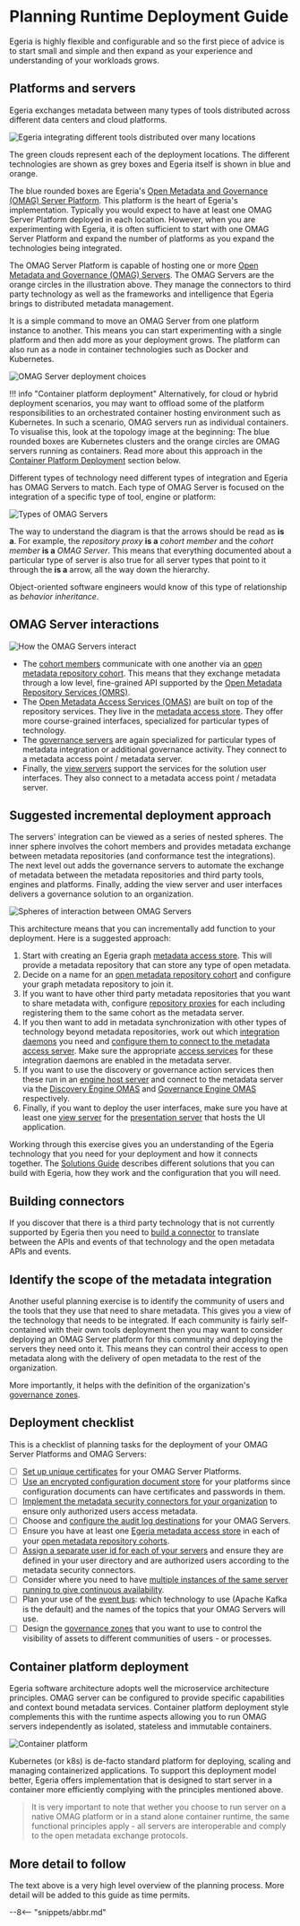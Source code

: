 <!-- SPDX-License-Identifier: CC-BY-4.0 -->
<!-- Copyright Contributors to the Egeria project 2020. -->

# Planning Runtime Deployment Guide

Egeria is highly flexible and configurable and so the first piece of advice is to start small and simple and then expand as your experience and understanding of your workloads grows.

## Platforms and servers

Egeria exchanges metadata between many types of tools distributed across different data centers and cloud platforms.

![Egeria integrating different tools distributed over many locations](/introduction/egeria-distributed-operation.svg)

The green clouds represent each of the deployment locations. The different technologies are shown as grey boxes and Egeria itself is shown in blue and orange.

The blue rounded boxes are Egeria's [Open Metadata and Governance (OMAG) Server Platform](/concepts/omag-server-platform). This platform is the heart of Egeria's implementation.  Typically you would expect to have at least one OMAG Server Platform deployed in each location. However,
when you are experimenting with Egeria, it is often sufficient to start with one OMAG Server Platform and expand the number of platforms as you expand the technologies being integrated.

The OMAG Server Platform is capable of hosting one or more [Open Metadata and Governance (OMAG) Servers](/concepts/omag-server). The OMAG Servers are the orange circles in the illustration above. They manage the connectors to third party technology as well as the frameworks and intelligence that Egeria brings to distributed metadata management.

It is a simple command to move an OMAG Server from one platform instance to another. This means you can start experimenting with a single platform and then add more as your deployment grows. The platform can also run as a node in container technologies such as Docker and Kubernetes.

![OMAG Server deployment choices](/concepts/egeria-operations-server-choices-no-description.svg)

!!! info "Container platform deployment"
    Alternatively, for cloud or hybrid deployment scenarios, you may want to offload some of the platform responsibilities to an orchestrated container hosting environment such as Kubernetes. In such a scenario, OMAG servers run as individual containers. To visualise this, look at the topology image at the beginning: The blue rounded boxes are Kubernetes clusters and the orange circles are OMAG servers running as containers. Read more about this approach in the [Container Platform Deployment](#container-platform-deployment) section below.

Different types of technology need different types of integration and Egeria has OMAG Servers to match. Each type of OMAG Server is focused on the integration of a specific type of tool, engine or platform:

![Types of OMAG Servers](/concepts/types-of-omag-servers.svg)

The way to understand the diagram is that the arrows should be read as **is a**.  For example, the *repository proxy* **is a** *cohort member* and the *cohort member* **is a** *OMAG Server*. This means that everything documented about a particular type of server is also true for all server types that point to it through the **is a** arrow, all the way down the hierarchy.

Object-oriented software engineers would know of this type of relationship as *behavior inheritance*.

## OMAG Server interactions

![How the OMAG Servers interact](/concepts/omag-server-ecosystem.svg)

- The [cohort members](/concepts/cohort-members) communicate with one another via an [open metadata repository cohort](/services/omrs/cohort). This means that they exchange metadata through a low level, fine-grained API supported by the [Open Metadata Repository Services (OMRS)](/services/omrs).
- The [Open Metadata Access Services (OMAS)](/services/omas) are built on top of the repository services. They live in the [metadata access store](/concepts/metadata-access-store). They offer more course-grained interfaces, specialized for particular types of technology.
- The [governance servers](/concepts/governance-server) are again specialized for particular types of metadata integration or additional governance activity. They connect to a metadata access point / metadata server.
- Finally, the [view servers](/concepts/view-server) support the services for the solution user interfaces. They also connect to a metadata access point / metadata server.

## Suggested incremental deployment approach

The servers' integration can be viewed as a series of nested spheres. The inner sphere involves the cohort members and provides metadata exchange between metadata repositories (and conformance test the integrations). The next level out adds the governance servers to automate the exchange of metadata between the metadata repositories and third party tools, engines and platforms. Finally, adding the view server and user interfaces delivers a governance solution to an organization.

![Spheres of interaction between OMAG Servers](omag-server-integration-spheres.png)

This architecture means that you can incrementally add function to your deployment. Here is a suggested approach:

1. Start with creating an Egeria graph [metadata access store](/guides/admin/servers/by-server-type/configuring-a-metadata-access-store). This will provide a metadata repository that can store any type of open metadata.
2. Decide on a name for an [open metadata repository cohort](/services/omrs/cohort) and configure your graph metadata repository to join it.
3. If you want to have other third party metadata repositories that you want to share metadata with, configure [repository proxies](/guides/admin/servers/by-server-type/configuring-a-repository-proxy) for each including registering them to the same cohort as the metadata server.
4. If you then want to add in metadata synchronization with other types of technology beyond metadata repositories, work out which [integration daemons](/concepts/integration-daemon) you need and [configure them to connect to the metadata access server](/guides/admin/servers/by-server-type/configuring-an-integration-daemon). Make sure the appropriate [access services](/services/omas) for these integration daemons are enabled in the metadata server.
5. If you want to use the discovery or governance action services then these run in an [engine host server](/concepts/engine-host) and connect to the metadata server via the [Discovery Engine OMAS](/services/omas/discovery-engine) and [Governance Engine OMAS](/services/omas/governance-engine) respectively.
6. Finally, if you want to deploy the user interfaces, make sure you have at least one [view server](/concepts/view-server) for the [presentation server](/concepts/presentation-server) that hosts the UI application.

Working through this exercise gives you an understanding of the Egeria technology that you need for your deployment and how it connects together. The [Solutions Guide](/introduction/patterns) describes different solutions that you can build with Egeria, how they work and the configuration that you will need.

## Building connectors

If you discover that there is a third party technology that is not currently supported by Egeria then you need to [build a connector](/guides/developer/guide) to translate between the APIs and events of that technology and the open metadata APIs and events.

## Identify the scope of the metadata integration

Another useful planning exercise is to identify the community of users and the tools that they use that need to share metadata. This gives you a view of the technology that needs to be integrated. If each community is fairly self-contained with their own tools deployment then you may want to consider deploying an OMAG Server platform for this community and deploying the servers they need onto it. This means they can control  their access to open metadata along with the delivery of open metadata to the rest of the organization.

More importantly, it helps with the definition of the organization's [governance zones](/concepts/governance-zone).

## Deployment checklist

This is a checklist of planning tasks for the deployment of your OMAG Server Platforms and OMAG Servers:

- [ ] [Set up unique certificates](/guides/admin/configuring-the-omag-server-platform/#transport-layer-security-tls) for your OMAG Server Platforms.
- [ ] [Use an encrypted configuration document store](/guides/admin/configuring-the-omag-server-platform/#configuration-store) for your platforms since configuration documents can have certificates and passwords in them.
- [ ] [Implement the metadata security connectors for your organization](/features/metdata-security/overview) to ensure only authorized users access metadata.
- [ ] Choose and [configure the audit log destinations](/guides/admin/servers/by-section/repository-services-section/#configuring-the-audit-log) for your OMAG Servers.
- [ ] Ensure you have at least one [Egeria metadata access store](/guides/admin/servers/by-server-type/configuring-a-metadata-access-store) in each of your [open metadata repository cohorts](/services/omrs/cohort).
- [ ] [Assign a separate user id for each of your servers](/guides/admin/servers/by-section/basic-server-properties-section) and ensure they are defined in your user directory and are authorized users according to the metadata security connectors.
- [ ] Consider where you need to have [multiple instances of the same server running to give continuous availability](/guides/admin/guide).
- [ ] Plan your use of the [event bus](/concepts/event-bus): which technology to use (Apache Kafka is the default) and the names of the topics that your OMAG Servers will use.
- [ ] Design the [governance zones](/concepts/governance-zone) that you want to use to control the visibility of assets to different communities of users - or processes.

## Container platform deployment

Egeria software architecture adopts well the microservice architecture principles. OMAG server can be configured to provide specific capabilities and context bound metadata services. Container platform deployment style complements this with the runtime aspects allowing you to run OMAG servers independently as isolated, stateless and immutable containers.

![Container platform](/guides/planning/runtime/container-deployment.svg)

Kubernetes (or k8s) is de-facto standard platform for deploying, scaling and managing containerized applications. To support this deployment model better, Egeria offers implementation that is designed to start server in a container more efficiently complying with the principles mentioned above.

> It is very important to note that wether you choose to run server on a native OMAG platform or in a stand alone container runtime, the same functional principles apply - all servers are interoperable and comply to the open metadata exchange protocols.

## More detail to follow

The text above is a very high level overview of the planning process. More detail will be added to this guide as time permits.

--8<-- "snippets/abbr.md"
